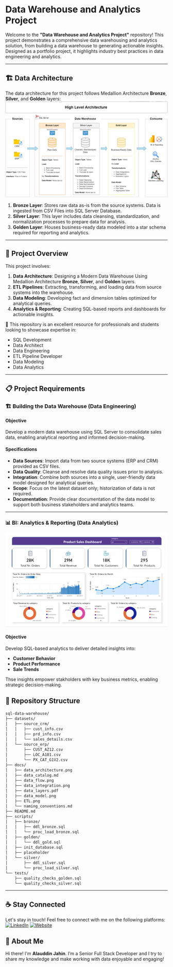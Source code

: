 # Data Warehouse and Analytics Project

Welcome to the **"Data Warehouse and Analytics Project"** repository!
This project demonstrates a comprehensive data warehousing and analytics solution, from building a data warehouse to generating actionable insights. Designed as a portfolio project, it highlights industry best practices in data engineering and analytics.

---
## 🏗️ Data Architecture

The data architecture for this project follows Medallion Architecture **Bronze**, **Silver**, and **Golden** layers:
![Data Architecture](docs/data_architecture.png)

1. **Bronze Layer**: Stores raw data as-is from the source systems. Data is ingested from CSV Files into SQL Server Database.
2. **Silver Layer**: This layer includes data cleansing, standardization, and normalization processes to prepare data for analysis.
3. **Golden Layer**: Houses business-ready data modeled into a star schema required for reporting and analytics.

---
## 📖 Project Overview

This project involves:

1. **Data Architecture**: Designing a Modern Data Warehouse Using Medallion Architecture **Bronze**, **Silver**, and **Golden** layers.
2. **ETL Pipelines**: Extracting, transforming, and loading data from source systems into the warehouse.
3. **Data Modeling**: Developing fact and dimension tables optimized for analytical queries.
4. **Analytics & Reporting**: Creating SQL-based reports and dashboards for actionable insights.

🎯 This repository is an excellent resource for professionals and students looking to showcase expertise in:
- SQL Development
- Data Architect
- Data Engineering  
- ETL Pipeline Developer  
- Data Modeling  
- Data Analytics  

---

## 📋 Project Requirements

### 🏗 Building the Data Warehouse (Data Engineering)

#### Objective

Develop a modern data warehouse using SQL Server to consolidate sales data, enabling analytical reporting and informed decision-making.

#### Specifications

* **Data Sources**: Import data from two source systems (ERP and CRM) provided as CSV files.
* **Data Quality**: Cleanse and resolve data quality issues prior to analysis.
* **Integration**: Combine both sources into a single, user-friendly data model designed for analytical queries.
* **Scope**: Focus on the latest dataset only; historization of data is not required.
* **Documentation**: Provide clear documentation of the data model to support both business stakeholders and analytics teams.

---

### 📊 BI: Analytics & Reporting (Data Analytics)

[![View PowerBI Product Sales Dashboard](docs/pw-bi.png)](docs/powerbi-warehouse.pdf)



#### Objective

Develop SQL-based analytics to deliver detailed insights into:

* **Customer Behavior**
* **Product Performance**
* **Sale Trends**

Thse insights empower stakholders with key business metrics, enabling strategic decision-making.

## 📂 Repository Structure
```
sql-data-warehouse/
├── datasets/
│   ├── source_crm/
│   │   ├── cust_info.csv
│   │   ├── prd_info.csv
│   │   └── sales_details.csv
│   └── source_erp/
│       ├── CUST_AZ12.csv
│       ├── LOC_A101.csv
│       └── PX_CAT_G1V2.csv
├── docs/
│   ├── data_architecture.png
│   ├── data_catalog.md
│   ├── data_flow.png
│   ├── data_integration.png
│   ├── data_layers.pdf
│   ├── data_model.png
│   ├── ETL.png
│   └── naming_conventions.md
├── README.md
├── scripts/
│   ├── bronze/
│   │   ├── ddl_bronze.sql
│   │   └── proc_load_bronze.sql
│   ├── golden/
│   │   └── ddl_gold.sql
│   ├── init_database.sql
│   ├── placeholder
│   └── silver/
│       ├── ddl_silver.sql
│       └── proc_load_silver.sql
└── tests/
    ├── quality_checks_golden.sql
    └── quality_checks_silver.sql
```

---

## ☕ Stay Connected

Let's stay in touch! Feel free to connect with me on the following platforms: <br/>
[![LinkedIn](https://img.shields.io/badge/LinkedIn-0077B5?style=for-the-badge&logo=linkedin&logoColor=white)](https://www.linkedin.com/in/alauddin-jahin-8008b1183)
[![Website](https://img.shields.io/badge/Website-000000?style=for-the-badge&logo=google-chrome&logoColor=white)](https://alauddinjahin.vercel.app)

## 🌟 About Me

Hi there! I'm **Alauddin Jahin**. I’m a Senior Full Stack Developer and I try to share my knowledge and make working with data enjoyable and engaging!

